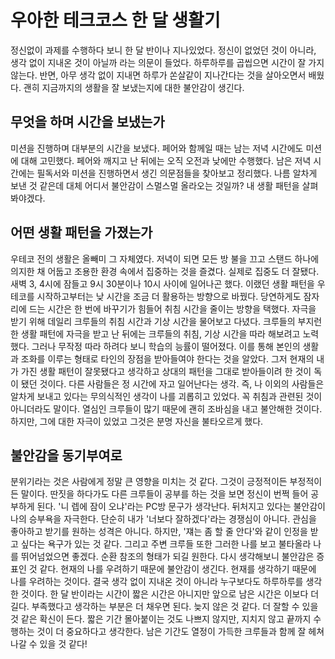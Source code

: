 # 우아한 테크코스 한 달 생활기

정신없이 과제를 수행하다 보니 한 달 반이나 지나있었다. 정신이 없었던 것이 아니라, 생각 없이 지내온 것이 아닐까 라는 의문이 들었다. 하루하루를 곱씹으면 시간이 잘 가지 않는다. 반면, 아무 생각 없이 지내면 하루가 쏜살같이 지나간다는 것을 살아오면서 배웠다. 괜히 지금까지의 생활을 잘 보냈는지에 대한 불안감이 생긴다.  

## 무엇을 하며 시간을 보냈는가

미션을 진행하며 대부분의 시간을 보냈다. 페어와 함께일 때는 남는 저녁 시간에도 미션에 대해 고민했다. 페어와 깨지고 난 뒤에는 오직 오전과 낮에만 수행했다. 남은 저녁 시간에는 필독서와 미션을 진행하면서 생긴 의문점들을 찾아보고 정리했다. 나름 알차게 보낸 것 같은데 대체 어디서 불안감이 스멀스멀 올라오는 것일까? 내 생활 패턴을 살펴봐야겠다.  

## 어떤 생활 패턴을 가졌는가

우테코 전의 생활은 올빼미 그 자체였다. 저녁이 되면 모든 방 불을 끄고 스탠드 하나에 의지한 채 어둡고 조용한 환경 속에서 집중하는 것을 즐겼다. 실제로 집중도 더 잘됐다. 새벽 3, 4시에 잠들고 9시 30분이나 10시 사이에 일어나곤 했다. 이랬던 생활 패턴을 우테코를 시작하고부터는 낮 시간을 조금 더 활용하는 방향으로 바꿨다. 당연하게도 잠자리에 드는 시간은 한 번에 바꾸기가 힘들어 취침 시간을 줄이는 방향을 택했다. 자극을 받기 위해 데일리 크루들의 취침 시간과 기상 시간을 물어보고 다녔다. 크루들의 부지런한 생활 패턴에 자극을 받고 난 뒤에는 크루들의 취침, 기상 시간을 따라 해보려고 노력했다. 그러나 무작정 따라 하려다 보니 학습의 능률이 떨어졌다. 이를 통해 본인의 생활과 조화를 이루는 형태로 타인의 장점을 받아들여야 한다는 것을 알았다. 그저 현재의 내가 가진 생활 패턴이 잘못됐다고 생각하고 상대의 패턴을 그대로 받아들이려 한 것이 독이 됐던 것이다. 다른 사람들은 정 시간에 자고 일어난다는 생각. 즉, 나 이외의 사람들은 알차게 보내고 있다는 무의식적인 생각이 나를 괴롭히고 있었다. 꼭 취침과 관련된 것이 아니더라도 말이다. 열심인 크루들이 많기 때문에 괜히 조바심을 내고 불안해한 것이다. 하지만, 그에 대한 자극이 있었고 그것은 분명 자신을 불타오르게 했다.

## 불안감을 동기부여로

분위기라는 것은 사람에게 정말 큰 영향을 미치는 것 같다. 그것이 긍정적이든 부정적이든 말이다. 딴짓을 하다가도 다른 크루들이 공부를 하는 것을 보면 정신이 번쩍 들어 공부하게 된다. '니 렙에 잠이 오냐'라는 PC방 문구가 생각난다. 뒤처지고 있다는 불안감이 나의 승부욕을 자극한다. 단순히 내가 '너보다 잘하겠다'라는 경쟁심이 아니다. 관심을 좋아하고 받기를 원하는 성격은 아니다. 하지만, '쟤는 좀 할 줄 안다'와 같이 인정을 받고 싶다는 욕구가 있는 것 같다. 그리고 주변 크루들 또한 그러한 나를 보고 불타올라 나를 뛰어넘었으면 좋겠다. 순환 참조의 형태가 되길 원한다. 다시 생각해보니 불안감은 증표인 것 같다. 현재의 나를 우려하기 때문에 불안감이 생긴다. 현재를 생각하기 때문에 나를 우려하는 것이다. 결국 생각 없이 지내온 것이 아니라 누구보다도 하루하루를 생각한 것이다. 한 달 반이라는 시간이 짧은 시간은 아니지만 앞으로 남은 시간은 이보다 더 길다. 부족했다고 생각하는 부분은 더 채우면 된다. 늦지 않은 것 같다. 더 잘할 수 있을 것 같은 확신이 든다. 짧은 기간 몰아붙이는 것도 나쁘지 않지만, 지치지 않고 끝까지 수행하는 것이 더 중요하다고 생각한다. 남은 기간도 열정이 가득한 크루들과 함께 잘 헤쳐나갈 수 있을 것 같다!